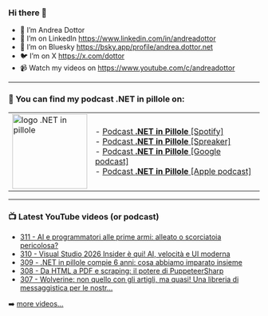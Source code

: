### Hi there 👋

- 🖖 I’m Andrea Dottor
- 🔗 I’m on LinkedIn https://www.linkedin.com/in/andreadottor
- 🦋 I’m on Bluesky https://bsky.app/profile/andrea.dottor.net
- 🐦 I’m on X https://x.com/dottor
- 📹 Watch my videos on https://www.youtube.com/c/andreadottor

---

### 📢 You can find my podcast **.NET in pillole** on:
  
<table>
  <tr>
    <td>
      <img src="https://www.dottor.net/images/podcast_logo.png" alt="logo .NET in pillole" width="150" height="150" />
    </td>
    <td>  
- <a href="https://open.spotify.com/show/7jyoG6BBmzvScNOqSpVvQQ?si=XI5bWP2WSNeyuvZjDIVKjw">Podcast <strong>.NET in Pillole</strong> [Spotify]</a><br />
- <a href="https://www.spreaker.com/show/net-in-pillole">Podcast <strong>.NET in Pillole</strong> [Spreaker]</a><br />
- <a href="https://www.google.com/podcasts?feed=aHR0cHM6Ly93d3cuc3ByZWFrZXIuY29tL3Nob3cvMzY4NTM0NC9lcGlzb2Rlcy9mZWVk">Podcast <strong>.NET in Pillole</strong> [Google podcast]</a><br />
- <a href="https://podcasts.apple.com/it/podcast/net-in-pillole/id1478648398">Podcast <strong>.NET in Pillole</strong> [Apple podcast]</a><br />
    </td>
  </tr>
</table>

---

### 📺 Latest YouTube videos (or podcast)

<!-- YOUTUBE:START -->
- [311 - AI e programmatori alle prime armi: alleato o scorciatoia pericolosa?](https://www.youtube.com/watch?v=ekVY2gGZ3rk)
- [310 - Visual Studio 2026 Insider è qui! AI, velocità e UI moderna](https://www.youtube.com/watch?v=XYgv7VBocEM)
- [309 - .NET in pillole compie 6 anni: cosa abbiamo imparato insieme](https://www.youtube.com/watch?v=f40Gtc6IOPE)
- [308 - Da HTML a PDF e scraping: il potere di PuppeteerSharp](https://www.youtube.com/watch?v=wbgGKyD-tls)
- [307 - Wolverine: non quello con gli artigli, ma quasi! Una libreria di messaggistica per le nostr...](https://www.youtube.com/watch?v=l9yAyGcKlqg)
<!-- YOUTUBE:END -->

➡️ [more videos...](https://www.youtube.com/AndreaDottor)



